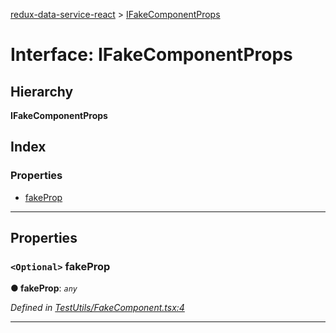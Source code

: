 [redux-data-service-react](../README.md) > [IFakeComponentProps](../interfaces/ifakecomponentprops.md)

# Interface: IFakeComponentProps

## Hierarchy

**IFakeComponentProps**

## Index

### Properties

* [fakeProp](ifakecomponentprops.md#fakeprop)

---

## Properties

<a id="fakeprop"></a>

### `<Optional>` fakeProp

**● fakeProp**: *`any`*

*Defined in [TestUtils/FakeComponent.tsx:4](https://github.com/Rediker-Software/redux-data-service-react/blob/fea63e6/src/TestUtils/FakeComponent.tsx#L4)*

___


